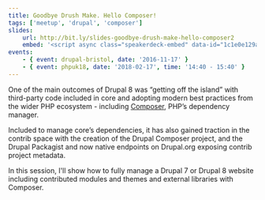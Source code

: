 ```yaml
---
title: Goodbye Drush Make. Hello Composer!
tags: ['meetup', 'drupal', 'composer']
slides:
    url: http://bit.ly/slides-goodbye-drush-make-hello-composer2
    embed: '<script async class="speakerdeck-embed" data-id="1c1e0e129ab34816bd4c4edb5f6642c2" data-ratio="1.37081659973226" src="//speakerdeck.com/assets/embed.js"></script>'
events:
    - { event: drupal-bristol, date: '2016-11-17' }
    - { event: phpuk18, date: '2018-02-17', time: '14:40 - 15:40' }
---
```

One of the main outcomes of Drupal 8 was “getting off the island” with third-party code included in core and adopting modern best practices from the wider PHP ecosystem - including [Composer][1], PHP’s dependency manager.

Included to manage core’s dependencies, it has also gained traction in the contrib space with the creation of the Drupal Composer project, and the Drupal Packagist and now native endpoints on Drupal.org exposing contrib project metadata.

In this session, I'll show how to fully manage a Drupal 7 or Drupal 8 website including contributed modules and themes and external libraries with Composer.

[1]: https://getcomposer.org

